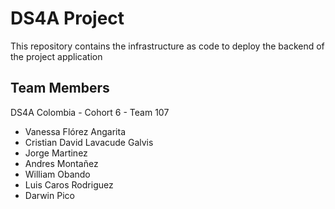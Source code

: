 # DS4A Project

This repository contains the infrastructure as code to deploy the backend of the project application

## Team Members
DS4A Colombia - Cohort 6 - Team 107
  - Vanessa Flórez Angarita
  - Cristian David Lavacude Galvis
  - Jorge Martinez
  - Andres Montañez
  - William Obando
  - Luis Caros Rodriguez
  - Darwin Pico
